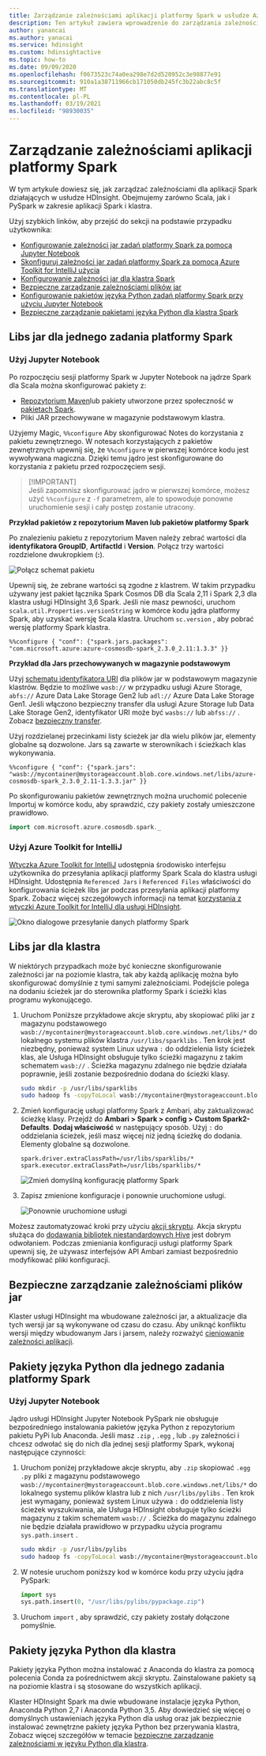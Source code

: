 ```yaml
---
title: Zarządzanie zależnościami aplikacji platformy Spark w usłudze Azure HDInsight
description: Ten artykuł zawiera wprowadzenie do zarządzania zależnościami między platformami Spark w klastrze usługi HDInsight Spark dla aplikacji PySpark i Scala.
author: yanancai
ms.author: yanacai
ms.service: hdinsight
ms.custom: hdinsightactive
ms.topic: how-to
ms.date: 09/09/2020
ms.openlocfilehash: f0673523c74a0ea298e7d2d520952c3e98877e91
ms.sourcegitcommit: 910a1a38711966cb171050db245fc3b22abc8c5f
ms.translationtype: MT
ms.contentlocale: pl-PL
ms.lasthandoff: 03/19/2021
ms.locfileid: "98930035"
---
```

# <a name="manage-spark-application-dependencies"></a>Zarządzanie zależnościami aplikacji platformy Spark

W tym artykule dowiesz się, jak zarządzać zależnościami dla aplikacji Spark działających w usłudze HDInsight. Obejmujemy zarówno Scala, jak i PySpark w zakresie aplikacji Spark i klastra.

Użyj szybkich linków, aby przejść do sekcji na podstawie przypadku użytkownika:
* [Konfigurowanie zależności jar zadań platformy Spark za pomocą Jupyter Notebook](#use-jupyter-notebook)
* [Skonfiguruj zależności jar zadań platformy Spark za pomocą Azure Toolkit for IntelliJ użycia](#use-azure-toolkit-for-intellij)
* [Konfigurowanie zależności jar dla klastra Spark](#jar-libs-for-cluster)
* [Bezpieczne zarządzanie zależnościami plików jar](#safely-manage-jar-dependencies)
* [Konfigurowanie pakietów języka Python zadań platformy Spark przy użyciu Jupyter Notebook](#use-jupyter-notebook-1)
* [Bezpieczne zarządzanie pakietami języka Python dla klastra Spark](#python-packages-for-cluster)

## <a name="jar-libs-for-one-spark-job"></a>Libs jar dla jednego zadania platformy Spark
### <a name="use-jupyter-notebook"></a>Użyj Jupyter Notebook
Po rozpoczęciu sesji platformy Spark w Jupyter Notebook na jądrze Spark dla Scala można skonfigurować pakiety z:

* [Repozytorium Maven](https://search.maven.org/)lub pakiety utworzone przez społeczność w [pakietach Spark](https://spark-packages.org/).
* Pliki JAR przechowywane w magazynie podstawowym klastra.

Użyjemy Magic, `%%configure` Aby skonfigurować Notes do korzystania z pakietu zewnętrznego. W notesach korzystających z pakietów zewnętrznych upewnij się, że `%%configure` w pierwszej komórce kodu jest wywoływana magiczna. Dzięki temu jądro jest skonfigurowane do korzystania z pakietu przed rozpoczęciem sesji.

>
>[!IMPORTANT]  
>Jeśli zapomnisz skonfigurować jądro w pierwszej komórce, możesz użyć `%%configure` z `-f` parametrem, ale to spowoduje ponowne uruchomienie sesji i cały postęp zostanie utracony.

**Przykład pakietów z repozytorium Maven lub pakietów platformy Spark**

Po znalezieniu pakietu z repozytorium Maven należy zebrać wartości dla **identyfikatora GroupID**, **ArtifactId** i **Version**. Połącz trzy wartości rozdzielone dwukropkiem (**:**).

   ![Połącz schemat pakietu](./media/apache-spark-manage-dependencies/spark-package-schema.png "Połącz schemat pakietu")

Upewnij się, że zebrane wartości są zgodne z klastrem. W takim przypadku używany jest pakiet łącznika Spark Cosmos DB dla Scala 2,11 i Spark 2,3 dla klastra usługi HDInsight 3,6 Spark. Jeśli nie masz pewności, uruchom `scala.util.Properties.versionString` w komórce kodu jądra platformy Spark, aby uzyskać wersję Scala klastra. Uruchom `sc.version` , aby pobrać wersję platformy Spark klastra.

```
%%configure { "conf": {"spark.jars.packages": "com.microsoft.azure:azure-cosmosdb-spark_2.3.0_2.11:1.3.3" }}
```

**Przykład dla Jars przechowywanych w magazynie podstawowym**

Użyj [schematu identyfikatora URI](../hdinsight-hadoop-linux-information.md#URI-and-scheme) dla plików jar w podstawowym magazynie klastrów. Będzie to możliwe `wasb://` w przypadku usługi Azure Storage, `abfs://` Azure Data Lake Storage Gen2 lub `adl://` Azure Data Lake Storage Gen1. Jeśli włączono bezpieczny transfer dla usługi Azure Storage lub Data Lake Storage Gen2, identyfikator URI może być `wasbs://` lub `abfss://` . Zobacz [bezpieczny transfer](../../storage/common/storage-require-secure-transfer.md).

Użyj rozdzielanej przecinkami listy ścieżek jar dla wielu plików jar, elementy globalne są dozwolone. Jars są zawarte w sterownikach i ścieżkach klas wykonywania.

```
%%configure { "conf": {"spark.jars": "wasb://mycontainer@mystorageaccount.blob.core.windows.net/libs/azure-cosmosdb-spark_2.3.0_2.11-1.3.3.jar" }}
```

Po skonfigurowaniu pakietów zewnętrznych można uruchomić polecenie Importuj w komórce kodu, aby sprawdzić, czy pakiety zostały umieszczone prawidłowo.

```scala
import com.microsoft.azure.cosmosdb.spark._
```

### <a name="use-azure-toolkit-for-intellij"></a>Użyj Azure Toolkit for IntelliJ
[Wtyczka Azure Toolkit for IntelliJ](./apache-spark-intellij-tool-plugin.md) udostępnia środowisko interfejsu użytkownika do przesyłania aplikacji platformy Spark Scala do klastra usługi HDInsight. Udostępnia `Referenced Jars` i `Referenced Files` właściwości do konfigurowania ścieżek libs jar podczas przesyłania aplikacji platformy Spark. Zobacz więcej szczegółowych informacji na temat [korzystania z wtyczki Azure Toolkit for IntelliJ dla usługi HDInsight](./apache-spark-intellij-tool-plugin.md#run-a-spark-scala-application-on-an-hdinsight-spark-cluster).

![Okno dialogowe przesyłanie danych platformy Spark](./media/apache-spark-intellij-tool-plugin/hdi-submit-spark-app-02.png)

## <a name="jar-libs-for-cluster"></a>Libs jar dla klastra
W niektórych przypadkach może być konieczne skonfigurowanie zależności jar na poziomie klastra, tak aby każdą aplikację można było skonfigurować domyślnie z tymi samymi zależnościami. Podejście polega na dodaniu ścieżek jar do sterownika platformy Spark i ścieżki klas programu wykonującego.

1. Uruchom Poniższe przykładowe akcje skryptu, aby skopiować pliki jar z magazynu podstawowego `wasb://mycontainer@mystorageaccount.blob.core.windows.net/libs/*` do lokalnego systemu plików klastra `/usr/libs/sparklibs` . Ten krok jest niezbędny, ponieważ system Linux używa `:` do oddzielenia listy ścieżek klas, ale Usługa HDInsight obsługuje tylko ścieżki magazynu z takim schematem `wasb://` . Ścieżka magazynu zdalnego nie będzie działała poprawnie, jeśli zostanie bezpośrednio dodana do ścieżki klasy.

    ```bash
    sudo mkdir -p /usr/libs/sparklibs
    sudo hadoop fs -copyToLocal wasb://mycontainer@mystorageaccount.blob.core.windows.net/libs/*.* /usr/libs/sparklibs
    ```

2. Zmień konfigurację usługi platformy Spark z Ambari, aby zaktualizować ścieżkę klasy. Przejdź do **Ambari > Spark > config > Custom Spark2-Defaults**. **Dodaj właściwość** w następujący sposób. Użyj `:` do oddzielania ścieżek, jeśli masz więcej niż jedną ścieżkę do dodania. Elementy globalne są dozwolone.

    ```
    spark.driver.extraClassPath=/usr/libs/sparklibs/*
    spark.executor.extraClassPath=/usr/libs/sparklibs/*
    ```

   ![Zmień domyślną konfigurację platformy Spark](./media/apache-spark-manage-dependencies/change-spark-default-config.png "Zmień domyślną konfigurację platformy Spark")

3. Zapisz zmienione konfiguracje i ponownie uruchomione usługi.

   ![Ponownie uruchomione usługi](./media/apache-spark-manage-dependencies/restart-impacted-services.png "Ponownie uruchomione usługi")

Możesz zautomatyzować kroki przy użyciu [akcji skryptu](../hdinsight-hadoop-customize-cluster-linux.md). Akcja skryptu służąca do [dodawania bibliotek niestandardowych Hive](https://hdiconfigactions.blob.core.windows.net/linuxsetupcustomhivelibsv01/setup-customhivelibs-v01.sh) jest dobrym odwołaniem. Podczas zmieniania konfiguracji usługi platformy Spark upewnij się, że używasz interfejsów API Ambari zamiast bezpośrednio modyfikować pliki konfiguracji. 

## <a name="safely-manage-jar-dependencies"></a>Bezpieczne zarządzanie zależnościami plików jar
Klaster usługi HDInsight ma wbudowane zależności jar, a aktualizacje dla tych wersji jar są wykonywane od czasu do czasu. Aby uniknąć konfliktu wersji między wbudowanym Jars i jarsem, należy rozważyć [cieniowanie zależności aplikacji](./safely-manage-jar-dependency.md).

## <a name="python-packages-for-one-spark-job"></a>Pakiety języka Python dla jednego zadania platformy Spark
### <a name="use-jupyter-notebook"></a>Użyj Jupyter Notebook
Jądro usługi HDInsight Jupyter Notebook PySpark nie obsługuje bezpośredniego instalowania pakietów języka Python z repozytorium pakietu PyPi lub Anaconda. Jeśli masz `.zip` , `.egg` , lub `.py` zależności i chcesz odwołać się do nich dla jednej sesji platformy Spark, wykonaj następujące czynności:

1. Uruchom poniżej przykładowe akcje skryptu, aby `.zip` skopiować `.egg` `.py` pliki z magazynu podstawowego `wasb://mycontainer@mystorageaccount.blob.core.windows.net/libs/*` do lokalnego systemu plików klastra lub z nich `/usr/libs/pylibs` . Ten krok jest wymagany, ponieważ system Linux używa `:` do oddzielenia listy ścieżek wyszukiwania, ale Usługa HDInsight obsługuje tylko ścieżki magazynu z takim schematem `wasb://` . Ścieżka do magazynu zdalnego nie będzie działała prawidłowo w przypadku użycia programu `sys.path.insert` .

    ```bash
    sudo mkdir -p /usr/libs/pylibs
    sudo hadoop fs -copyToLocal wasb://mycontainer@mystorageaccount.blob.core.windows.net/libs/*.* /usr/libs/pylibs
    ```

2. W notesie uruchom poniższy kod w komórce kodu przy użyciu jądra PySpark:

   ```python
   import sys
   sys.path.insert(0, "/usr/libs/pylibs/pypackage.zip")
   ```

3. Uruchom `import` , aby sprawdzić, czy pakiety zostały dołączone pomyślnie.  

## <a name="python-packages-for-cluster"></a>Pakiety języka Python dla klastra
Pakiety języka Python można instalować z Anaconda do klastra za pomocą polecenia Conda za pośrednictwem akcji skryptu. Zainstalowane pakiety są na poziomie klastra i są stosowane do wszystkich aplikacji. 

Klaster HDInsight Spark ma dwie wbudowane instalacje języka Python, Anaconda Python 2,7 i Anaconda Python 3,5. Aby dowiedzieć się więcej o domyślnych ustawieniach języka Python dla usług oraz jak bezpiecznie instalować zewnętrzne pakiety języka Python bez przerywania klastra, Zobacz więcej szczegółów w temacie [bezpieczne zarządzanie zależnościami w języku Python dla klastra](./apache-spark-python-package-installation.md).
